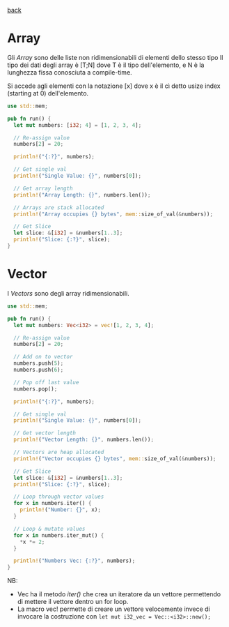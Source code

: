 [back](../README.md)

# Array
Gli *Array* sono delle liste non ridimensionabili di elementi dello stesso tipo
Il tipo dei dati degli array è [T;N] dove T è il tipo dell'elemento, e N è la lunghezza fissa conosciuta a compile-time.

Si accede agli elementi con la notazione [x] dove x è il cì detto usize index (starting at 0) dell'elemento.

```rust
use std::mem;

pub fn run() {
  let mut numbers: [i32; 4] = [1, 2, 3, 4];

  // Re-assign value
  numbers[2] = 20;

  println!("{:?}", numbers);

  // Get single val
  println!("Single Value: {}", numbers[0]);

  // Get array length
  println!("Array Length: {}", numbers.len());

  // Arrays are stack allocated
  println!("Array occupies {} bytes", mem::size_of_val(&numbers));

  // Get Slice
  let slice: &[i32] = &numbers[1..3];
  println!("Slice: {:?}", slice);
}
```

# Vector
I *Vectors* sono degli array ridimensionabili.
```rust
use std::mem;

pub fn run() {
  let mut numbers: Vec<i32> = vec![1, 2, 3, 4];

  // Re-assign value
  numbers[2] = 20;

  // Add on to vector
  numbers.push(5);
  numbers.push(6);

  // Pop off last value
  numbers.pop();

  println!("{:?}", numbers);

  // Get single val
  println!("Single Value: {}", numbers[0]);

  // Get vector length
  println!("Vector Length: {}", numbers.len());

  // Vectors are heap allocated
  println!("Vector occupies {} bytes", mem::size_of_val(&numbers));

  // Get Slice
  let slice: &[i32] = &numbers[1..3];
  println!("Slice: {:?}", slice);

  // Loop through vector values
  for x in numbers.iter() {
    println!("Number: {}", x);
  }

  // Loop & mutate values
  for x in numbers.iter_mut() {
    *x *= 2;
  }

  println!("Numbers Vec: {:?}", numbers);
}

```
NB: 
+ Vec ha il metodo *iter()* che crea un iteratore da un vettore permettendo di mettere il vettore dentro un for loop.
+ La macro vec! permette di creare un vettore velocemente invece di invocare la costruzione con `let mut i32_vec = Vec::<i32>::new();` 